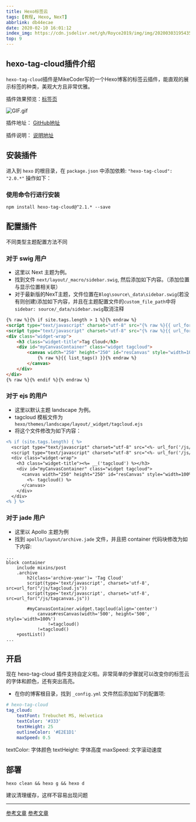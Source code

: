 ```yaml
---
title: Hexo标签云
tags: [教程, Hexo, NexT]
abbrlink: db44ecae
date: 2020-02-10 16:01:12
index_img: https://cdn.jsdelivr.net/gh/Royce2019/img/img/20200303195435.png
top: 9
---
```



## hexo-tag-cloud插件介绍

`hexo-tag-cloud`插件是MikeCoder写的一个Hexo博客的标签云插件，能直观的展示标签的种类，美观大方且非常优雅。

<!--more-->

插件效果预览：[标签页](https://royce2003.top/tags/)

![GIF.gif](https://i.loli.net/2020/03/05/xcHjV6X8nT9LBdo.gif)

插件地址：
[GitHub地址](https://github.com/MikeCoder/hexo-tag-cloud)

插件说明：
[说明地址](https://github.com/MikeCoder/hexo-tag-cloud/blob/master/README.ZH.md)

## 安装插件

进入到 `hexo` 的根目录，在 `package.json` 中添加依赖: `"hexo-tag-cloud": "2.0.*"` 操作如下：

### 使用命令行进行安装

```
npm install hexo-tag-cloud@^2.1.* --save
```

## 配置插件

不同类型主题配置方法不同

### 对于 swig 用户

- 这里以 Next 主题为例。
- 找到文件 `next/layout/_macro/sidebar.swig`, 然后添加如下内容。（添加位置与显示位置相关联）
- 对于最新版的NexT主题，文件位置在`Blog\source\_data\sidebar.swig`(若没有则创建)添加如下内容，并且在主题配置文件的`custom_file_path`中将`sidebar: source/_data/sidebar.swig`取消注释

```html
{% raw %}{% if site.tags.length > 1 %}{% endraw %}
<script type="text/javascript" charset="utf-8" src="{% raw %}{{ url_for('/js/tagcloud.js') }}{% endraw %}"></script>	
<script type="text/javascript" charset="utf-8" src="{% raw %}{{ url_for('/js/tagcanvas.js') }}{% endraw %}"></script>
<div class="widget-wrap">
    <h3 class="widget-title">Tag Cloud</h3>
    <div id="myCanvasContainer" class="widget tagcloud">
        <canvas width="250" height="250" id="resCanvas" style="width=100%">
            {% raw %}{{ list_tags() }}{% endraw %}
        </canvas>
    </div>
</div>
{% raw %}{% endif %}{% endraw %}
```

### 对于 ejs 的用户

- 这里以默认主题 landscape 为例。
- tagcloud 模板文件为 `hexo/themes/landscape/layout/_widget/tagcloud.ejs`
- 将这个文件修改为如下内容：

```diff
<% if (site.tags.length) { %>
  <script type="text/javascript" charset="utf-8" src="<%- url_for('/js/tagcloud.js') %>"></script>
  <script type="text/javascript" charset="utf-8" src="<%- url_for('/js/tagcanvas.js') %>"></script>
  <div class="widget-wrap">
    <h3 class="widget-title"><%= __('tagcloud') %></h3>
    <div id="myCanvasContainer" class="widget tagcloud">
      <canvas width="250" height="250" id="resCanvas" style="width=100%">
        <%- tagcloud() %>
      </canvas>
    </div>
  </div>
<% } %>
```

### 对于 jade 用户

- 这里以 Apollo 主题为例
- 找到 `apollo/layout/archive.jade` 文件，并且把 container 代码块修改为如下内容:

```
...
block container
    include mixins/post
    .archive
        h2(class='archive-year')= 'Tag Cloud'
        script(type='text/javascript', charset='utf-8', src=url_for("/js/tagcloud.js"))
        script(type='text/javascript', charset='utf-8', src=url_for("/js/tagcanvas.js"))

        #myCanvasContainer.widget.tagcloud(align='center')
            canvas#resCanvas(width='500', height='500', style='width=100%')
                !=tagcloud()
            !=tagcloud()
    +postList()
...
```

## 开启

现在 hexo-tag-cloud 插件支持自定义啦。非常简单的步骤就可以改变你的标签云的字体和颜色，还有突出高亮。

- 在你的博客根目录，找到 `_config.yml` 文件然后添加如下的配置项:

```yml
# hexo-tag-cloud
tag_cloud:
    textFont: Trebuchet MS, Helvetica
    textColor: '#333'
    textHeight: 25
    outlineColor: '#E2E1D1'
    maxSpeed: 0.5
```

textColor: 字体颜色
textHeight: 字体高度
maxSpeed: 文字滚动速度

## 部署

```
hexo clean && hexo g && hexo d
```

建议清理缓存，这样不容易出现问题

------

[参考文章](https://github.com/MikeCoder/hexo-tag-cloud/blob/master/README.ZH.md)
[参考文章](http://www.aomanhao.top/2019/04/20/hexo_Tag_cloud/)